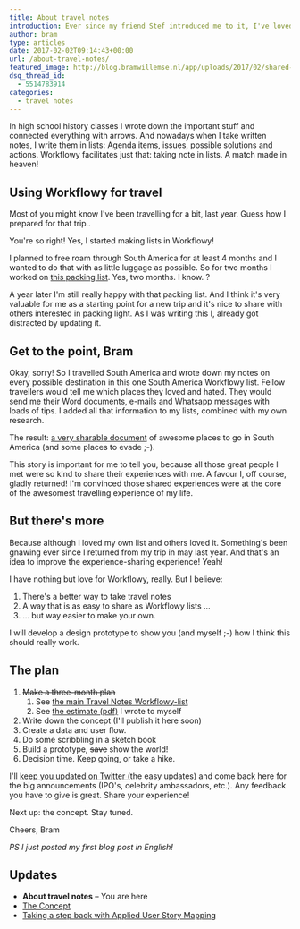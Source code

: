 ```yaml
---
title: About travel notes
introduction: Ever since my friend Stef introduced me to it, I've loved Workflowy. I use it to take notes of meetings, type out concepts and strike off todo lists. I don't always use it, because sometimes I feel like writing in IA Writer, Google Docs or just an old fashioned email. But of all of these apps I might love Workflowy most, because it fits my style.
author: bram
type: articles
date: 2017-02-02T09:14:43+00:00
url: /about-travel-notes/
featured_image: http://blog.bramwillemse.nl/app/uploads/2017/02/shared-travel-experiences-e1486034021965.jpg
dsq_thread_id:
  - 5514783914
categories:
  - travel notes
---
```


In high school history classes I wrote down the important stuff and connected everything with arrows. And nowadays when I take written notes, I write them in lists: Agenda items, issues, possible solutions and actions. Workflowy facilitates just that: taking note in lists. A match made in heaven!
<!--more-->

## Using Workflowy for travel

Most of you might know I've been travelling for a bit, last year. Guess how I prepared for that trip..

You're so right! Yes, I started making lists in Workflowy!

I planned to free roam through South America for at least 4 months and I wanted to do that with as little luggage as possible. So for two months I worked on [this packing list][1]. Yes, two months. I know. ?

A year later I'm still really happy with that packing list. And I think it's very valuable for me as a starting point for a new trip and it's nice to share with others interested in packing light. As I was writing this I, already got distracted by updating it.

## Get to the point, Bram

Okay, sorry! So I travelled South America and wrote down my notes on every possible destination in this one South America Workflowy list. Fellow travellers would tell me which places they loved and hated. They would send me their Word documents, e-mails and Whatsapp messages with loads of tips. I added all that information to my lists, combined with my own research.

The result: [a very sharable document][2] of awesome places to go in South America (and some places to evade ;-).

This story is important for me to tell you, because all those great people I met were so kind to share their experiences with me. A favour I, off course, gladly returned! I'm convinced those shared experiences were at the core of the awesomest travelling experience of my life.

## But there's more

Because although I loved my own list and others loved it. Something's been gnawing ever since I returned from my trip in may last year. And that's an idea to improve the experience-sharing experience! Yeah!

I have nothing but love for Workflowy, really. But I believe:

  1. There's a better way to take travel notes
  2. A way that is as easy to share as Workflowy lists &#8230;
  3. &#8230; but way easier to make your own.

I will develop a design prototype to show you (and myself ;-) how I think this should really work.

## The plan

  1. <del>Make a three-month plan</del>
      1. See [the main Travel Notes Workflowy-list][3]
      2. See [the estimate (pdf)][4] I wrote to myself<del></del>
  2. Write down the concept (I'll publish it here soon)
  3. Create a data and user flow.
  4. Do some scribbling in a sketch book
  5. Build a prototype, <del>save</del> show the world!
  6. Decision time. Keep going, or take a hike.

I'll [keep you updated on Twitter (][5]the easy updates) and come back here for the big announcements (IPO's, celebrity ambassadors, etc.). Any feedback you have to give is great. Share your experience!

Next up: the concept. Stay tuned.

Cheers,
Bram

*PS*
*I just posted my first blog post in English!*

## **Updates**
  * **About travel notes** &#8211; You are here
  * [The Concept][6]
  * [Taking a step back with Applied User Story Mapping][7]

 [1]: https://workflowy.com/s/bLm4mVvK9P
 [2]: https://workflowy.com/s/PJaCKqLdgf
 [3]: https://workflowy.com/s/qztTCz01Gu
 [4]: https://www.dropbox.com/s/sul8x83ifev0dyz/bramwillemse-estimate-travelnotes.pdf?dl=0
 [5]: http:s//twitter.com/bramwillemse
 [6]: /travel-notes-concept/
 [7]: /travel-notes-taking-step-back-applied-user-story-mapping/